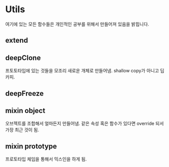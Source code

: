 # Utils
여기에 있는 모든 함수들은 개인적인 공부를 위해서 만들어져 있음을 밝힙니다. 

## extend

## deepClone
프토토타입에 있는 것들을 모조리 새로운 개체로 만들어냄. shallow copy가 아니고 딥카피. 

## deepFreeze

## mixin object
오브젝트를 조합해서 얼마든지 만들어냄. 같은 속성 혹은 함수가 있다면 override 되서 가장 최근 것이 됨.

## mixin prototype
프로토타입 체임을 통해서 믹스인을 하게 됨. 
